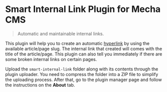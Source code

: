 Smart Internal Link Plugin for Mecha CMS
========================================

> Automatic and maintainable internal links.

This plugin will help you to create an automatic [hyperlink](https://en.wikipedia.org/wiki/Hyperlink "Hyperlink – Wikipedia") by using the available article/page slug. The internal link that created will comes with the title of the article/page. This plugin can also tell you immediately if there are some broken internal links on certain pages.

Upload the `smart-internal-link` folder along with its contents through the plugin uploader. You need to compress the folder into a ZIP file to simplify the uploading process. After that, go to the plugin manager page and follow the instructions on the **About** tab.
